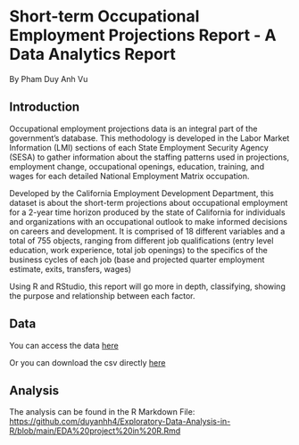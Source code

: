 # Short-term Occupational Employment Projections Report - A Data Analytics Report
By Pham Duy Anh Vu

## Introduction
Occupational employment projections data is an integral part of the government’s database. This methodology is developed in the Labor Market Information (LMI) sections of each State Employment Security Agency (SESA) to gather information about the staffing patterns used in projections, employment change, occupational openings, education, training, and wages for each detailed National Employment Matrix occupation.

Developed by the California Employment Development Department, this dataset is about the short-term projections about occupational employment for a 2-year time horizon produced by the state of California for individuals and organizations with an occupational outlook to make informed decisions on careers and development. It is comprised of 18 different variables and a total of 755 objects, ranging from different job qualifications (entry level education, work experience, total job openings) to the specifics of the business cycles of each job (base and projected quarter employment estimate, exits, transfers, wages)

Using R and RStudio, this report will go more in depth, classifying, showing the purpose and relationship between each factor.

## Data
You can access the data [here](https://catalog.data.gov/dataset/short-term-occupational-employment-projections/resource/9628b1ce-9fed-40b2-bf76-67aae817e793)

Or you can download the csv directly [here](https://data.edd.ca.gov/api/views/guh4-bakw/rows.csv?accessType=DOWNLOAD)

## Analysis
The analysis can be found in the R Markdown File: https://github.com/duyanhh4/Exploratory-Data-Analysis-in-R/blob/main/EDA%20project%20in%20R.Rmd

